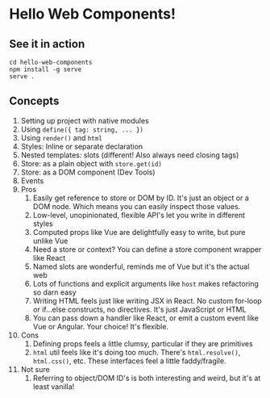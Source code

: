 # Hello Web Components!

## See it in action

```shell
cd hello-web-components
npm install -g serve
serve .
```

## Concepts

1. Setting up project with native modules
2. Using `define({ tag: string, ... })`
3. Using `render()` and `html`
4. Styles: Inline or separate declaration
5. Nested templates: slots (different! Also always need closing tags)
6. Store: as a plain object with `store.get(id)`
7. Store: as a DOM component (Dev Tools)
8. Events
9. Pros
   1. Easily get reference to store or DOM by ID. It's just an object or a DOM node. Which means you can easily inspect those values.
   2. Low-level, unopinionated, flexible API's let you write in different styles
   3. Computed props like Vue are delightfully easy to write, but pure unlike Vue
   4. Need a store or context? You can define a store component wrapper like React
   5. Named slots are wonderful, reminds me of Vue but it's the actual web
   6. Lots of functions and explicit arguments like `host` makes refactoring so darn easy
   7. Writing HTML feels just like writing JSX in React. No custom for-loop or if...else constructs, no directives. It's just JavaScript or HTML
   8. You can pass down a handler like React, or emit a custom event like Vue or Angular. Your choice! It's flexible.
10. Cons
    1. Defining props feels a little clumsy, particular if they are primitives
    2. `html` util feels like it's doing too much. There's `html.resolve()`, `html.css()`, etc. These interfaces feel a little faddy/fragile.
11. Not sure
    1. Referring to object/DOM ID's is both interesting and weird, but it's at least vanilla!
